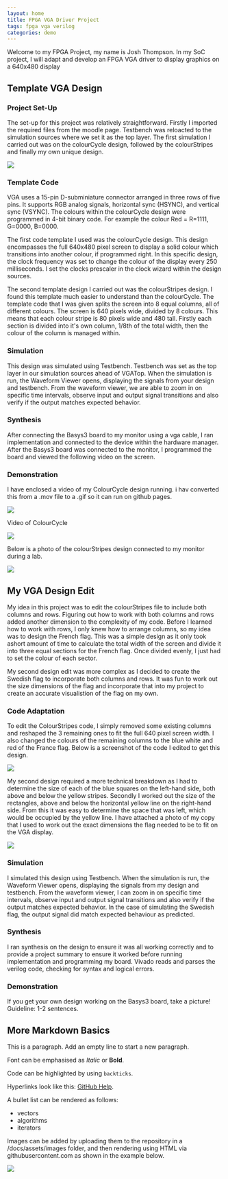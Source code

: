 ```yaml
---
layout: home
title: FPGA VGA Driver Project
tags: fpga vga verilog
categories: demo
---
```


Welcome to my FPGA Project, my name is Josh Thompson. In my SoC project, I will adapt and develop an FPGA VGA driver to display graphics on a 
640x480 display

## **Template VGA Design**
### **Project Set-Up**
The set-up for this project was relatively straightforward. Firstly I imported the required files from the moodle page. Testbench was reloacted to the simulation sources where we set it as the top layer. The first simulation I carried out was on the colourCycle design, followed by the colourStripes and finally my own unique design.

<img src="https://raw.githubusercontent.com/Josh-Thompson2222/FPGAProjectJT/main/docs/assets/images/ProjectSummary.png">


### **Template Code**

VGA uses a 15-pin D-subminiature connector arranged in three rows of five pins. It supports RGB analog signals, horizontal sync (HSYNC), and vertical sync (VSYNC). The colours within the colourCycle design were programmed in 4-bit binary code. For example the colour 
Red = R=1111, G=0000, B=0000. 

The first code template I used was the colourCycle design. This design encompasses the full 640x480 pixel screen to display a solid colour which transitions into another colour, if programmed right. In this specific design, the clock frequency was set to change the colour of the display every 
250 milliseconds. I set the clocks prescaler in the clock wizard within the design sources. 


The second template design I carried out was the colourStripes design. I found this template much easier to understand than the colourCycle. The template code that I was given splits the screen into 8 equal columns, all of different colours. The screen is 640 pixels wide, divided by 8 colours. This means that each colour stripe is 80 pixels wide and 480 tall. Firstly each section is divided into it's own column, 1/8th of the total width, then the colour of the column is managed within.

### **Simulation**
This design was simulated using Testbench. Testbench was set as the top layer in our simulation sources ahead of VGATop. When the simulation is run, the Waveform Viewer opens, displaying the signals from your design and testbench. From the waveform viewer, we are able to zoom in on specific time intervals, observe input and output signal transitions and also verify if the output matches expected behavior.
### **Synthesis**

After connecting the Basys3 board to my monitor using a vga cable, I ran implementation and connected to the device within the hardware manager. After the Basys3 board was connected to the monitor, I programmed the board and viewed the following video on the screen. 

### **Demonstration**
I have enclosed a video of my ColourCycle design running. i hav converted this from a .mov file to a .gif so it can run on github pages.

<img src="https://raw.githubusercontent.com/Josh-Thompson2222/FPGAProjectJT/main/docs/assets/images/FPGAScreenshotColCyc.png">

Video of ColourCycle

<img src="https://raw.githubusercontent.com/Josh-Thompson2222/FPGAProjectJT/main/docs/assets/images/IMG_7630.gif">


Below is a photo of the colourStripes design connected to my monitor during a lab.

<img src="https://raw.githubusercontent.com/Josh-Thompson2222/FPGAProjectJT/main/docs/assets/images/ColourStripesSS.png">

## **My VGA Design Edit**
My idea in this project was to edit the colourStripes file to include both columns and rows. Figuring out how to work with both columns and rows added another dimension to the complexity of my code. Before I learned how to work with rows, I only knew how to arrange columns, so my idea was to design the French flag. This was a simple design as it only took ashort amount of time to calculate the total width of the screen and divide it into three equal sections for the French flag. Once divided evenly, I just had to set the colour of each sector.

My second design edit was more complex as I decided to create the Swedish flag to incorporate both columns and rows. It was fun to work out the size dimensions of the flag and incorporate that into my project to create an accurate visualistion of the flag on my own.
### **Code Adaptation**
To edit the ColourStripes code, I simply removed some existing columns and reshaped the 3 remaining ones to fit the full 640 pixel screen width. I also changed the colours of the remaining columns to the blue white and red of the France flag. Below is a screenshot of the code I edited to get this design.

<img src="https://raw.githubusercontent.com/Josh-Thompson2222/FPGAProjectJT/main/docs/assets/images/ScreenshotFranceFlagFPGA.png">

My second design required a more technical breakdown as I had to determine the size of each of the blue squares on the left-hand side, both above and below the yellow stripes. Secondly I worked out the size of the rectangles, above and below the horizontal yellow line on the right-hand side. From this it was easy to determine the space that was left, which would be occupied by the yellow line. I have attached a photo of my copy that I used to work out the exact dimensions the flag needed to be to fit on the VGA display.  

<img src="https://raw.githubusercontent.com/Josh-Thompson2222/FPGAProjectJT/main/docs/assets/images/IMG_7698%5B1%5D.jpg">

### **Simulation**
I simulated this design using Testbench. When the simulation is run, the Waveform Viewer opens, displaying the signals from my design and testbench. From the waveform viewer, I can zoom in on specific time intervals, observe input and output signal transitions and also verify if the output matches expected behavior. In the case of simulating the Swedish flag, the output signal did match expected behaviour as predicted. 
### **Synthesis**
I ran synthesis on the design to ensure it was all working correctly and to provide a project summary to ensure it worked before running implementation and programming my board. Vivado reads and parses the verilog code, checking for syntax and logical errors.
### **Demonstration**
If you get your own design working on the Basys3 board, take a picture! Guideline: 1-2 sentences.

## **More Markdown Basics**
This is a paragraph. Add an empty line to start a new paragraph.

Font can be emphasised as *Italic* or **Bold**.

Code can be highlighted by using `backticks`.

Hyperlinks look like this: [GitHub Help](https://help.github.com/).

A bullet list can be rendered as follows:
- vectors
- algorithms
- iterators

Images can be added by uploading them to the repository in a /docs/assets/images folder, and then rendering using HTML via githubusercontent.com as shown in the example below.

<img src="https://raw.githubusercontent.com/melgineer/fpga-vga-verilog/main/docs/assets/images/VGAPrjSrcs.png">
